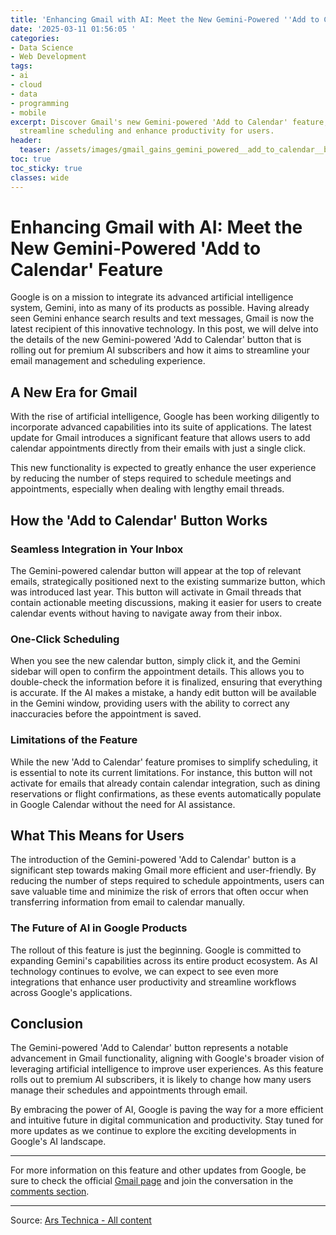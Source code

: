 ```yaml
---
title: 'Enhancing Gmail with AI: Meet the New Gemini-Powered ''Add to Calendar'' Feature'
date: '2025-03-11 01:56:05 '
categories:
- Data Science
- Web Development
tags:
- ai
- cloud
- data
- programming
- mobile
excerpt: Discover Gmail's new Gemini-powered 'Add to Calendar' feature, designed to
  streamline scheduling and enhance productivity for users.
header:
  teaser: /assets/images/gmail_gains_gemini_powered__add_to_calendar__butto_20250311015602.jpg
toc: true
toc_sticky: true
classes: wide
---
```


# Enhancing Gmail with AI: Meet the New Gemini-Powered 'Add to Calendar' Feature

Google is on a mission to integrate its advanced artificial intelligence system, Gemini, into as many of its products as possible. Having already seen Gemini enhance search results and text messages, Gmail is now the latest recipient of this innovative technology. In this post, we will delve into the details of the new Gemini-powered 'Add to Calendar' button that is rolling out for premium AI subscribers and how it aims to streamline your email management and scheduling experience.

## A New Era for Gmail

With the rise of artificial intelligence, Google has been working diligently to incorporate advanced capabilities into its suite of applications. The latest update for Gmail introduces a significant feature that allows users to add calendar appointments directly from their emails with just a single click.

This new functionality is expected to greatly enhance the user experience by reducing the number of steps required to schedule meetings and appointments, especially when dealing with lengthy email threads.

## How the 'Add to Calendar' Button Works

### Seamless Integration in Your Inbox

The Gemini-powered calendar button will appear at the top of relevant emails, strategically positioned next to the existing summarize button, which was introduced last year. This button will activate in Gmail threads that contain actionable meeting discussions, making it easier for users to create calendar events without having to navigate away from their inbox.

### One-Click Scheduling

When you see the new calendar button, simply click it, and the Gemini sidebar will open to confirm the appointment details. This allows you to double-check the information before it is finalized, ensuring that everything is accurate. If the AI makes a mistake, a handy edit button will be available in the Gemini window, providing users with the ability to correct any inaccuracies before the appointment is saved.

### Limitations of the Feature

While the new 'Add to Calendar' feature promises to simplify scheduling, it is essential to note its current limitations. For instance, this button will not activate for emails that already contain calendar integration, such as dining reservations or flight confirmations, as these events automatically populate in Google Calendar without the need for AI assistance.

## What This Means for Users

The introduction of the Gemini-powered 'Add to Calendar' button is a significant step towards making Gmail more efficient and user-friendly. By reducing the number of steps required to schedule appointments, users can save valuable time and minimize the risk of errors that often occur when transferring information from email to calendar manually.

### The Future of AI in Google Products

The rollout of this feature is just the beginning. Google is committed to expanding Gemini's capabilities across its entire product ecosystem. As AI technology continues to evolve, we can expect to see even more integrations that enhance user productivity and streamline workflows across Google's applications.

## Conclusion

The Gemini-powered 'Add to Calendar' button represents a notable advancement in Gmail functionality, aligning with Google's broader vision of leveraging artificial intelligence to improve user experiences. As this feature rolls out to premium AI subscribers, it is likely to change how many users manage their schedules and appointments through email.

By embracing the power of AI, Google is paving the way for a more efficient and intuitive future in digital communication and productivity. Stay tuned for more updates as we continue to explore the exciting developments in Google's AI landscape.

---

For more information on this feature and other updates from Google, be sure to check the official [Gmail page](https://arstechnica.com/google/2025/03/gmail-gains-gemini-powered-add-to-calendar-button/) and join the conversation in the [comments section](https://arstechnica.com/google/2025/03/gmail-gains-gemini-powered-add-to-calendar-button/#comments).

---

Source: [Ars Technica - All content](https://arstechnica.com/google/2025/03/gmail-gains-gemini-powered-add-to-calendar-button/)